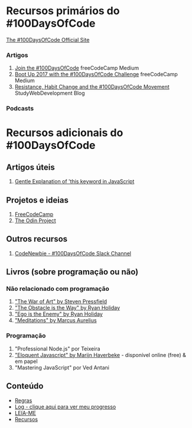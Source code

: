 # Recursos primários do #100DaysOfCode

[The #100DaysOfCode Official Site](http://100daysofcode.com/)

### Artigos

1. [Join the #100DaysOfCode](https://medium.freecodecamp.com/join-the-100daysofcode-556ddb4579e4) freeCodeCamp Medium
2. [Boot Up 2017 with the #100DaysOfCode Challenge](https://medium.freecodecamp.com/start-2017-with-the-100daysofcode-improved-and-updated-18ce604b237b) freeCodeCamp Medium 
3. [Resistance, Habit Change and the #100DaysOfCode Movement](https://studywebdevelopment.com/100-days-of-code.html) StudyWebDevelopment Blog

### Podcasts

# Recursos adicionais do #100DaysOfCode

## Artigos úteis

1. [Gentle Explanation of 'this keyword in JavaScript](https://dmitripavlutin.com/gentle-explanation-of-this-in-javascript/)

## Projetos e ideias

1. [FreeCodeCamp](https://www.freecodecamp.com)
2. [The Odin Project](http://www.theodinproject.com/)

## Outros recursos

1. [CodeNewbie - #100DaysOfCode Slack Channel](https://codenewbie.typeform.com/to/uwsWlZ)

## Livros (sobre programação ou não)

### Não relacionado com programação

1. ["The War of Art" by Steven Pressfield](http://www.goodreads.com/book/show/1319.The_War_of_Art)
2. ["The Obstacle is the Way" by Ryan Holiday](http://www.goodreads.com/book/show/18668059-the-obstacle-is-the-way?ac=1&from_search=true)
3. ["Ego is the Enemy" by Ryan Holiday](http://www.goodreads.com/book/show/27036528-ego-is-the-enemy?from_search=true&search_version=service)
4. ["Meditations" by Marcus Aurelius](https://www.goodreads.com/book/show/662925.Meditations)

### Programação

1. "Professional Node.js" por Teixeira
2. ["Eloquent Javascript" by Marijn Haverbeke](http://eloquentjavascript.net/) - disponível online (free) & em papel
3. "Mastering JavaScript" por Ved Antani

## Conteúdo

* [Regras](regras.md)
* [Log - clique aqui para ver meu progresso](log.md)
* [LEIA-ME](LEIAME.md)
* [Recursos](recursos.md)
